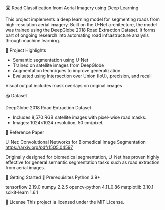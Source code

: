 🛣️ Road Classification from Aerial Imagery using Deep Learning

This project implements a deep learning model for segmenting roads from high-resolution aerial imagery. Built on the U-Net architecture, the model was trained using the DeepGlobe 2018 Road Extraction Dataset. It forms part of ongoing research into automating road infrastructure analysis through machine learning.

🧠 Project Highlights

- Semantic segmentation using U-Net
- Trained on satellite images from DeepGlobe
- Augmentation techniques to improve generalization
- Evaluated using Intersection over Union (IoU), precision, and recall

Visual output includes mask overlays on original images

📥 Dataset

DeepGlobe 2018 Road Extraction Dataset

- Includes 8,570 RGB satellite images with pixel-wise road masks.
- Images: 1024×1024 resolution, 50 cm/pixel.

📖 Reference Paper

U-Net: Convolutional Networks for Biomedical Image Segmentation
https://arxiv.org/pdf/1505.04597

Originally designed for biomedical segmentation, U-Net has proven highly effective for general semantic segmentation tasks such as road extraction from aerial images.

🚀 Getting Started
🔧 Prerequisites
Python 3.9+

tensorflow 2.19.0
numpy 2.2.5
opencv-python 4.11.0.86
matplotlib 3.10.1
scikit-learn 1.6.1


📄 License
This project is licensed under the MIT License.


